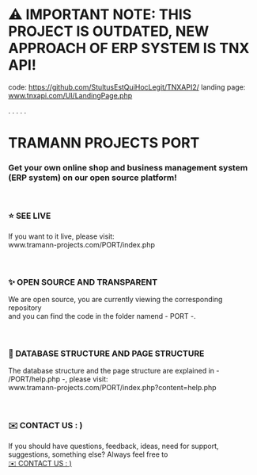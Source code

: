 # ⚠️ IMPORTANT NOTE: THIS PROJECT IS OUTDATED, NEW APPROACH OF ERP SYSTEM IS TNX API!
code: https://github.com/StultusEstQuiHocLegit/TNXAPI2/
landing page: www.tnxapi.com/UI/LandingPage.php

.
.
.
.
.

# TRAMANN PROJECTS PORT
<h3>Get your own online shop and business management system (ERP system) on our open source platform!</h3>
<br>
<h3>⭐ SEE LIVE</h3>
If you want to it live, please visit:
<br>www.tramann-projects.com/PORT/index.php
<br>
<br>
<br>
<h3>✨ OPEN SOURCE AND TRANSPARENT</h3>
We are open source, you are currently viewing the corresponding repository
<br>and you can find the code in the folder namend - PORT -.
<br>
<br>
<br>
<h3>📖 DATABASE STRUCTURE AND PAGE STRUCTURE</h3>
The database structure and the page structure are explained in - /PORT/help.php -, please visit:
<br>www.tramann-projects.com/PORT/index.php?content=help.php
<br>
<br>
<br>
<h3>✉️ CONTACT US   : )</h3>
If you should have questions, feedback, ideas, need for support, suggestions, something else? Always feel free to
<br><a href="mailto:hi@tramann-projects.com?subject=Hi  : )&body=Hi,%0D%0A%0D%0A%0D%0A[ContentOfYourMessage]%0D%0A%0D%0A%0D%0A%0D%0AWith best regards,%0D%0A[YourName]" title="Always at your service   : )">✉️ CONTACT US   : )</a>


